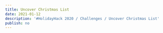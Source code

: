 ```yaml
---
title: Uncover Christmas List
date: 2021-01-12
description: '#HolidayHack 2020 / Challenges / Uncover Christmas List'
publish: no
---
```


